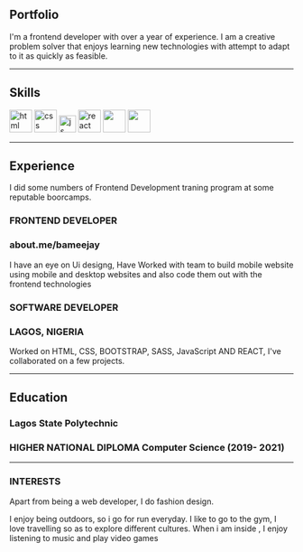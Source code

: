 ## Portfolio

I'm a frontend developer with over a year of experience. I am a creative problem solver that enjoys learning new technologies with attempt to adapt to it as quickly as feasible.

---

## Skills

<p align='left'>
  <img src="https://upload.wikimedia.org/wikipedia/commons/thumb/6/61/HTML5_logo_and_wordmark.svg/2048px-HTML5_logo_and_wordmark.svg.png" alt="html" width="40" height="40">
  <img src='https://upload.wikimedia.org/wikipedia/commons/thumb/d/d5/CSS3_logo_and_wordmark.svg/1200px-CSS3_logo_and_wordmark.svg.png' alt="css" width="40" height="40">
  <img src='https://upload.wikimedia.org/wikipedia/commons/6/6a/JavaScript-logo.png' height='30' width='auto' alt="js">
   <img src="https://upload.wikimedia.org/wikipedia/commons/thumb/a/a7/React-icon.svg/1280px-React-icon.svg.png" alt="react" width="auto" height="40"/>
   <img src="https://upload.wikimedia.org/wikipedia/commons/archive/b/b2/20210507000023%21Bootstrap_logo.svg alt="bootstrap" width="auto" height="40"/>
   <img src="https://upload.wikimedia.org/wikipedia/commons/9/96/Sass_Logo_Color.svg alt="bootstrap" width="auto" height="40"/>                                                                                                                                                  
                                                                                                                                                     
</p>

---

## Experience
I did some numbers of Frontend Development traning program at some reputable boorcamps.

### **FRONTEND DEVELOPER**
### about.me/bameejay

I have an eye on Ui designg, Have Worked with team to build mobile website using mobile and desktop websites and also code them out with the frontend technologies

### **SOFTWARE DEVELOPER**
### LAGOS, NIGERIA

Worked on HTML, CSS, BOOTSTRAP, SASS, JavaScript AND REACT, I've collaborated on a few projects.

---

## Education

### **Lagos State Polytechnic**
### HIGHER NATIONAL DIPLOMA Computer Science (2019- 2021)

---

### INTERESTS
Apart from being a web developer, I do fashion design.

I enjoy being outdoors, so i go for run everyday. I like to go to the gym, I love travelling so as to explore different cultures. When i am inside , I enjoy listening to music and play video games
